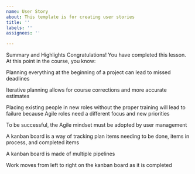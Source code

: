 ```yaml
---
name: User Story
about: This template is for creating user stories
title: ''
labels: ''
assignees: ''

---
```


Summary and Highlights
Congratulations! You have completed this lesson. At this point in the course, you know: 

Planning everything at the beginning of a project can lead to missed deadlines

Iterative planning allows for course corrections and more accurate estimates

Placing existing people in new roles without the proper training will lead to failure because Agile roles need a different focus and new priorities

To be successful, the Agile mindset must be adopted by user management

A kanban board is a way of tracking plan items needing to be done, items in process, and completed items

A kanban board is made of multiple pipelines

Work moves from left to right on the kanban board as it is completed
